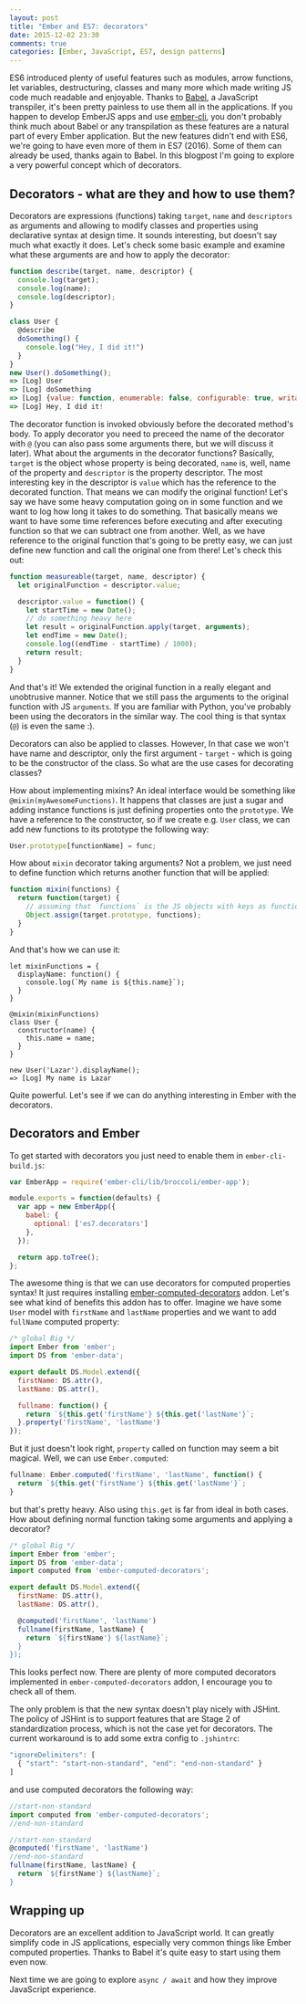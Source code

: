 ```yaml
---
layout: post
title: "Ember and ES7: decorators"
date: 2015-12-02 23:30
comments: true
categories: [Ember, JavaScript, ES7, design patterns]
---
```



<p>ES6 introduced plenty of useful features such as modules, arrow functions, let variables, destructuring, classes and many more which made writing JS code much readable and enjoyable. Thanks to <a href="https://babeljs.io" target="_blank">Babel</a>, a JavaScript transpiler, it's been pretty painless to use them all in the applications. If you happen to develop EmberJS apps and use <a href="http://www.ember-cli.com" target="_blank">ember-cli</a>, you don't probably think much about Babel or any transpilation as these features are a natural part of every Ember application. But the new features didn't end with ES6, we're going to have even more of them in ES7 (2016). Some of them can already be used, thanks again to Babel. In this blogpost I'm going to explore a very powerful concept which of decorators.</p>

<!--more-->

<h2>Decorators - what are they and how to use them?</h2>

<p>Decorators are expressions (functions) taking <code>target</code>, <code>name</code> and <code>descriptors</code> as arguments and allowing to modify classes and properties using declarative syntax at design time. It sounds interesting, but doesn't say much what exactly it does. Let's check some basic example and examine what these arguments are and how to apply the decorator:</p>

``` javascript
function describe(target, name, descriptor) {
  console.log(target);
  console.log(name);
  console.log(descriptor);
}

class User {
  @describe
  doSomething() {
    console.log("Hey, I did it!")
  }
}
new User().doSomething();
=> [Log] User
=> [Log] doSomething
=> [Log] {value: function, enumerable: false, configurable: true, writable: true}
=> [Log] Hey, I did it!
```

<p>The decorator function is invoked obviously before the decorated method's body. To apply decorator you need to preceed the name of the decorator with <code>@</code> (you can also pass some arguments there, but we will discuss it later). What about the arguments in the decorator functions? Basically, <code>target</code> is the object whose property is being decorated, <code>name</code> is, well, name of the property and <code>descriptor</code> is the property descriptor. The most interesting key in the descriptor is <code>value</code> which has the reference to the decorated function. That means we can modify the original function! Let's say we have some heavy computation going on in some function and we want to log how long it takes to do something. That basically means we want to have some time references before executing and after executing function so that we can subtract one from another. Well, as we have reference to the original function that's going to be pretty easy, we can just define new function and call the original one from there! Let's check this out:</p>

``` javascript
function measureable(target, name, descriptor) {
  let originalFunction = descriptor.value;

  descriptor.value = function() {
    let startTime = new Date();
    // do something heavy here
    let result = originalFunction.apply(target, arguments);
    let endTime = new Date();
    console.log((endTime - startTime) / 1000);
    return result;
  }
}
```

<p>And that's it! We extended the original function in a really elegant and unobtrusive manner. Notice that we still pass the arguments to the original function with JS <code>arguments</code>. If you are familiar with Python, you've probably been using the decorators in the similar way. The cool thing is that syntax (<code>@</code>) is even the same :). </p>

<p>Decorators can also be applied to classes. However, In that case we won't have name and descriptor, only the first argument - <code>target</code> - which is going to be the constructor of the class. So what are the use cases for decorating classes?</p>

<p>How about implementing mixins? An ideal interface would be something like <code>@mixin(myAwesomeFunctions)</code>. It happens that classes are just a sugar and adding instance functions is just defining properties onto the <code>prototype</code>. We have a reference to the constructor, so if we create e.g. <code>User</code> class, we can add new functions to its prototype the following way:</p>

``` javascript
User.prototype[functionName] = func;
```

<p>How about <code>mixin</code> decorator taking arguments? Not a problem, we just need to define function which returns another function that will be applied:</p>

``` javascript
function mixin(functions) {
  return function(target) {
    // assuming that `functions` is the JS objects with keys as functions names and values as functions that's going to copy them to target's (class constructor in this context) prototype
    Object.assign(target.prototype, functions);
  }
}
```

<p>And that's how we can use it:</p>

```
let mixinFunctions = {
  displayName: function() {
    console.log(`My name is ${this.name}`);
  }
}

@mixin(mixinFunctions)
class User {
  constructor(name) {
    this.name = name;
  }
}

new User('Lazar').displayName();
=> [Log] My name is Lazar
```

<p>Quite powerful. Let's see if we can do anything interesting in Ember with the decorators.</p>

<h2>Decorators and Ember</h2>

<p>To get started with decorators you just need to enable them in <code>ember-cli-build.js</code>:</p>

``` javascript
var EmberApp = require('ember-cli/lib/broccoli/ember-app');

module.exports = function(defaults) {
  var app = new EmberApp({
    babel: {
      optional: ['es7.decorators']
    },
  });

  return app.toTree();
};

```

<p>The awesome thing is that we can use decorators for computed properties syntax! It just requires installing <a href="https://github.com/rwjblue/ember-computed-decorators" target="_blank">ember-computed-decorators</a> addon. Let's see what kind of benefits this addon has to offer. Imagine we have some <code>User</code> model with <code>firstName</code> and <code>lastName</code> properties and we want to add <code>fullName</code> computed property:</p>

``` javascript
/* global Big */
import Ember from 'ember';
import DS from 'ember-data';

export default DS.Model.extend({
  firstName: DS.attr(),
  lastName: DS.attr(),

  fullname: function() {
    return `${this.get('firstName'} ${this.get('lastName'}`;
  }.property('firstName', 'lastName')
});
```
<p>But it just doesn't look right, <code>property</code> called on function may seem a bit magical. Well, we can use <code>Ember.computed</code>:</p>

``` javascript
fullname: Ember.computed('firstName', 'lastName', function() {
  return `${this.get('firstName'} ${this.get('lastName'}`;
}
```

<p>but that's pretty heavy. Also using <code>this.get</code> is far from ideal in both cases. How about defining normal function taking some arguments and applying a decorator?</p>

``` javascript
/* global Big */
import Ember from 'ember';
import DS from 'ember-data';
import computed from 'ember-computed-decorators';

export default DS.Model.extend({
  firstName: DS.attr(),
  lastName: DS.attr(),

  @computed('firstName', 'lastName')
  fullname(firstName, lastName) {
    return `${firstName'} ${lastName}`;
  }
});
```

<p>This looks perfect now. There are plenty of more computed decorators implemented in <code>ember-computed-decorators</code> addon, I encourage you to check all of them.</p>

<p>The only problem is that the new syntax doesn't play nicely with JSHint. The policy of JSHint is to support features that are Stage 2 of standardization process, which is not the case yet for decorators. The current workaround is to add some extra config to <code>.jshintrc</code>:</p>

``` javascript
"ignoreDelimiters": [
  { "start": "start-non-standard", "end": "end-non-standard" }
]
```

<p>and use computed decorators the following way:</p>

``` javascript
//start-non-standard
import computed from 'ember-computed-decorators';
//end-non-standard

//start-non-standard
@computed('firstName', 'lastName')
//end-non-standard
fullname(firstName, lastName) {
  return `${firstName'} ${lastName}`;
}
```

<h2>Wrapping up</h2>

<p>Decorators are an excellent addition to JavaScript world. It can greatly simplify code in JS applications, especially very common things like Ember computed properties. Thanks to Babel it's quite easy to start using them even now.</p>

<p>Next time we are going to explore <code>async / await</code> and how they improve JavaScript experience.</p>
